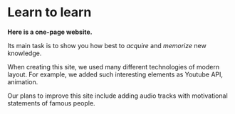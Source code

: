# Learn to learn

**Here is a one-page website.**  

Its main task is to show you how best to *acquire* and *memorize* new knowledge.

When creating this site, we used many different technologies of modern layout. For example, we added such interesting elements as Youtube API, animation.

Our plans to improve this site include adding audio tracks with motivational statements of famous people.